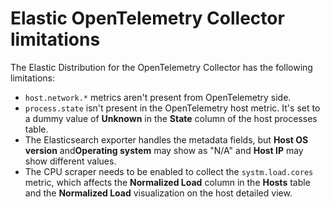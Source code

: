 # Elastic OpenTelemetry Collector limitations

The Elastic Distribution for the OpenTelemetry Collector has the following limitations:

- `host.network.*` metrics aren't present from OpenTelemetry side.
- `process.state` isn't present in the OpenTelemetry host metric. It's set to a dummy value of **Unknown** in the **State** column of the host processes table.
- The Elasticsearch exporter handles the metadata fields, but **Host OS version** and**Operating system** may show as "N/A" and **Host IP** may show different values.
- The CPU scraper needs to be enabled to collect the `systm.load.cores` metric, which affects the **Normalized Load** column in the **Hosts** table and the **Normalized Load** visualization on the host detailed view.